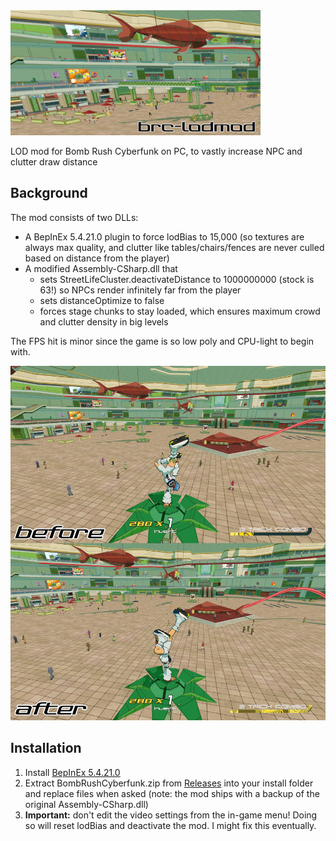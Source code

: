 <img width="400px" src=https://raw.githubusercontent.com/mackieks/brc-lodmod/refs/heads/main/lodmod_banner.jpg>

LOD mod for Bomb Rush Cyberfunk on PC, to vastly increase NPC and clutter draw distance

## Background
The mod consists of two DLLs:
- A BepInEx 5.4.21.0 plugin to force lodBias to 15,000 (so textures are always max quality, and clutter like tables/chairs/fences are never culled based on distance from the player)
- A modified Assembly-CSharp.dll that
    - sets StreetLifeCluster.deactivateDistance to 1000000000 (stock is 63!) so NPCs render infinitely far from the player
    - sets distanceOptimize to false
    - forces stage chunks to stay loaded, which ensures maximum crowd and clutter density in big levels
 
The FPS hit is minor since the game is so low poly and CPU-light to begin with. 

<img width="1280px" src=https://raw.githubusercontent.com/mackieks/brc-lodmod/refs/heads/main/lodmod.jpg>

## Installation

1. Install [BepInEx 5.4.21.0](https://thunderstore.io/c/bomb-rush-cyberfunk/p/BepInEx/BepInExPack/)
2. Extract BombRushCyberfunk.zip from [Releases](https://github.com/mackieks/brc-lodmod/releases) into your install folder and replace files when asked (note: the mod ships with a backup of the original Assembly-CSharp.dll)
4. **Important:** don't edit the video settings from the in-game menu! Doing so will reset lodBias and deactivate the mod. I might fix this eventually.
